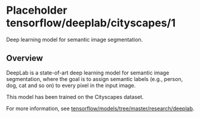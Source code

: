 # Placeholder tensorflow/deeplab/cityscapes/1
Deep learning model for semantic image segmentation.

<!-- module-type: image-segmentation -->
<!-- dataset: Cityscapes -->

## Overview

DeepLab is a state-of-art deep learning model for semantic image segmentation,
where the goal is to assign semantic labels (e.g., person, dog, cat and so on)
to every pixel in the input image.

This model has been trained on the Cityscapes dataset.

For more information, see [tensorflow/models/tree/master/research/deeplab](https://github.com/tensorflow/models/tree/master/research/deeplab).
